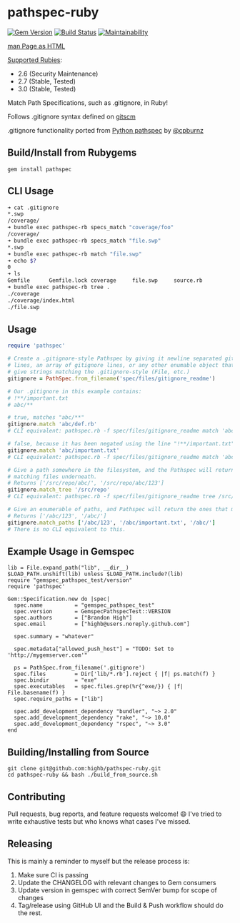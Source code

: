 # pathspec-ruby

[![Gem Version](https://badge.fury.io/rb/pathspec.svg)](https://badge.fury.io/rb/pathspec) [![Build Status](https://travis-ci.org/highb/pathspec-ruby.svg?branch=master)](https://travis-ci.org/highb/pathspec-ruby) [![Maintainability](https://api.codeclimate.com/v1/badges/4f3b5917e01fb34f790d/maintainability)](https://codeclimate.com/github/highb/pathspec-ruby/maintainability)

[man Page as HTML](http://highb.github.io/pathspec-ruby/)

[Supported Rubies](https://www.ruby-lang.org/en/downloads/):

- 2.6 (Security Maintenance)
- 2.7 (Stable, Tested)
- 3.0 (Stable, Tested)

Match Path Specifications, such as .gitignore, in Ruby!

Follows .gitignore syntax defined on [gitscm](http://git-scm.com/docs/gitignore)

.gitignore functionality ported from [Python pathspec](https://pypi.python.org/pypi/pathspec/0.2.2) by [@cpburnz](https://github.com/cpburnz/python-path-specification)

## Build/Install from Rubygems

```shell
gem install pathspec
```

## CLI Usage

```bash
➜ cat .gitignore
*.swp
/coverage/
➜ bundle exec pathspec-rb specs_match "coverage/foo"
/coverage/
➜ bundle exec pathspec-rb specs_match "file.swp"
*.swp
➜ bundle exec pathspec-rb match "file.swp"
➜ echo $?
0
➜ ls
Gemfile      Gemfile.lock coverage     file.swp     source.rb
➜ bundle exec pathspec-rb tree .
./coverage
./coverage/index.html
./file.swp
```

## Usage

```ruby
require 'pathspec'

# Create a .gitignore-style Pathspec by giving it newline separated gitignore
# lines, an array of gitignore lines, or any other enumable object that will
# give strings matching the .gitignore-style (File, etc.)
gitignore = PathSpec.from_filename('spec/files/gitignore_readme')

# Our .gitignore in this example contains:
# !**/important.txt
# abc/**

# true, matches "abc/**"
gitignore.match 'abc/def.rb'
# CLI equivalent: pathspec.rb -f spec/files/gitignore_readme match 'abc/def.rb'

# false, because it has been negated using the line "!**/important.txt"
gitignore.match 'abc/important.txt'
# CLI equivalent: pathspec.rb -f spec/files/gitignore_readme match 'abc/important.txt'

# Give a path somewhere in the filesystem, and the Pathspec will return all
# matching files underneath.
# Returns ['/src/repo/abc/', '/src/repo/abc/123']
gitignore.match_tree '/src/repo'
# CLI equivalent: pathspec.rb -f spec/files/gitignore_readme tree /src/repo

# Give an enumerable of paths, and Pathspec will return the ones that match.
# Returns ['/abc/123', '/abc/']
gitignore.match_paths ['/abc/123', '/abc/important.txt', '/abc/']
# There is no CLI equivalent to this.
```

## Example Usage in Gemspec

```
lib = File.expand_path("lib", __dir__)
$LOAD_PATH.unshift(lib) unless $LOAD_PATH.include?(lib)
require "gemspec_pathspec_test/version"
require 'pathspec'

Gem::Specification.new do |spec|
  spec.name          = "gemspec_pathspec_test"
  spec.version       = GemspecPathspecTest::VERSION
  spec.authors       = ["Brandon High"]
  spec.email         = ["highb@users.noreply.github.com"]

  spec.summary = "whatever"

  spec.metadata["allowed_push_host"] = "TODO: Set to 'http://mygemserver.com'"

  ps = PathSpec.from_filename('.gitignore')
  spec.files         = Dir['lib/*.rb'].reject { |f| ps.match(f) }
  spec.bindir        = "exe"
  spec.executables   = spec.files.grep(%r{^exe/}) { |f| File.basename(f) }
  spec.require_paths = ["lib"]

  spec.add_development_dependency "bundler", "~> 2.0"
  spec.add_development_dependency "rake", "~> 10.0"
  spec.add_development_dependency "rspec", "~> 3.0"
end
```

## Building/Installing from Source

```shell
git clone git@github.com:highb/pathspec-ruby.git
cd pathspec-ruby && bash ./build_from_source.sh
```

## Contributing

Pull requests, bug reports, and feature requests welcome! :smile: I've tried to write exhaustive tests but who knows what cases I've missed.

## Releasing

This is mainly a reminder to myself but the release process is:
1. Make sure CI is passing
2. Update the CHANGELOG with relevant changes to Gem consumers
3. Update version in gemspec with correct SemVer bump for scope of changes
4. Tag/release using GitHub UI and the Build & Push workflow should do the rest.

